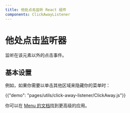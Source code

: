 ```yaml
---
title: 他处点击监听 React 组件
components: ClickAwayListener
---
```

# 他处点击监听器

<p class="description">监听在该元素以外的点击事件。</p>

## 基本设置

例如，如果你需要以单击其他区域来隐藏你的菜单时：

{{"demo": "pages/utils/click-away-listener/ClickAway.js"}}

你可以在 [Menu 的文档](/demos/menus/#menulist-composition)找到更高级的应用。